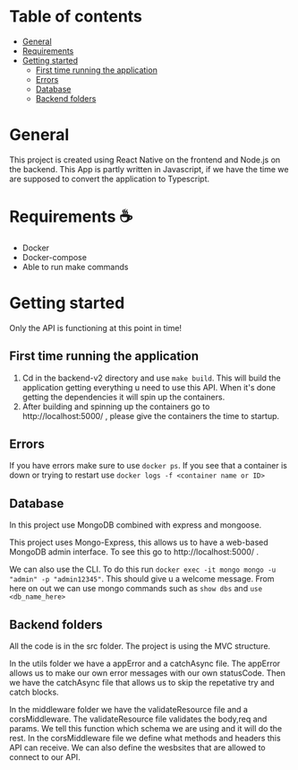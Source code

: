 # Table of contents
* [General](#markdown-header-workflow)
* [Requirements](#markdown-header-requirements)
* [Getting started](#markdown-header-getting-started)
    * [First time running the application](#markdown-header-first-time-running-the-application) 
    * [Errors](#markdown-header-errors) 
    * [Database](#markdown-header-database) 
    * [Backend folders](#markdown-header-backend-folders) 



# General

This project is created using React Native on the frontend and Node.js on the backend.
This App is partly written in Javascript, if we have the time we are supposed to convert the application to Typescript.

# Requirements ☕
- Docker
- Docker-compose
- Able to run make commands

# Getting started

Only the API is functioning at this point in time!

<!-- TODO Makefile and dockerfiles in the root dir so you can run all the commands from there. -->

## First time running the application

1. Cd in the backend-v2 directory and use `make build`. This will build the application getting everything u need to use this API. When it's done getting the dependencies it will spin up the containers.
2. After building and spinning up the containers go to http://localhost:5000/ , please give the containers the time to startup.

## Errors

If you have errors make sure to use `docker ps`. If you see that a container is down or trying to restart use `docker logs -f <container name or ID>`

## Database

In this project use MongoDB combined with express and mongoose.

This project uses Mongo-Express, this allows us to have a web-based MongoDB admin interface. To see this go to http://localhost:5000/ . 

We can also use the CLI. To do this run `docker exec -it mongo mongo -u "admin" -p "admin12345"`. This should give u a welcome message. From here on out we can use mongo commands such as `show dbs` and `use <db_name_here>`

## Backend folders

All the code is in the src folder. The project is using the MVC structure.

In the utils folder we have a appError and a catchAsync file. The appError allows us to make our own error messages with our own statusCode. Then we have the catchAsync file that allows us to skip the repetative try and catch blocks.

In the middleware folder we have the validateResource file and a corsMiddleware. The validateResource file validates the body,req and params. We tell this function which schema we are using and it will do the rest. In the corsMiddleware file we define what methods and headers this API can receive. We can also define the wesbsites that are allowed to connect to our API.




